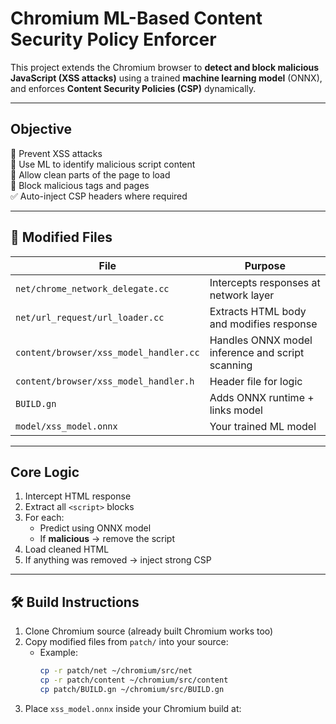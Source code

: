 # Chromium ML-Based Content Security Policy Enforcer

This project extends the Chromium browser to **detect and block malicious JavaScript (XSS attacks)** using a trained **machine learning model** (ONNX), and enforces **Content Security Policies (CSP)** dynamically.

---

## Objective

🔐 Prevent XSS attacks  
🧠 Use ML to identify malicious script content  
🧩 Allow clean parts of the page to load  
🚫 Block malicious tags and pages  
✅ Auto-inject CSP headers where required

---

## 📁 Modified Files

| File | Purpose |
|------|---------|
| `net/chrome_network_delegate.cc` | Intercepts responses at network layer |
| `net/url_request/url_loader.cc`  | Extracts HTML body and modifies response |
| `content/browser/xss_model_handler.cc` | Handles ONNX model inference and script scanning |
| `content/browser/xss_model_handler.h` | Header file for logic |
| `BUILD.gn` | Adds ONNX runtime + links model |
| `model/xss_model.onnx` | Your trained ML model |

---

## Core Logic

1. Intercept HTML response
2. Extract all `<script>` blocks
3. For each:
   - Predict using ONNX model
   - If **malicious** → remove the script
4. Load cleaned HTML
5. If anything was removed → inject strong CSP

---


## 🛠️ Build Instructions

1. Clone Chromium source (already built Chromium works too)
2. Copy modified files from `patch/` into your source:
   - Example:
     ```bash
     cp -r patch/net ~/chromium/src/net
     cp -r patch/content ~/chromium/src/content
     cp patch/BUILD.gn ~/chromium/src/BUILD.gn
     ```
3. Place `xss_model.onnx` inside your Chromium build at:
